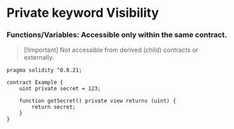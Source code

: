 # Private keyword Visibility

### Functions/Variables: Accessible only within the same contract.

>[!Important] Not accessible from derived (child) contracts or externally.

```solidity
pragma solidity ^0.8.21;

contract Example {
    uint private secret = 123;

    function getSecret() private view returns (uint) {
        return secret;
    }
}
```
